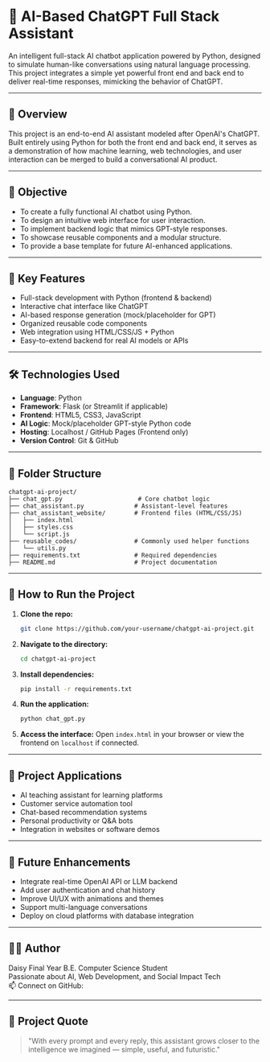 # 🤖 AI-Based ChatGPT Full Stack Assistant

An intelligent full-stack AI chatbot application powered by Python, designed to simulate human-like conversations using natural language processing. This project integrates a simple yet powerful front end and back end to deliver real-time responses, mimicking the behavior of ChatGPT.

---

## 🧠 Overview

This project is an end-to-end AI assistant modeled after OpenAI's ChatGPT. Built entirely using Python for both the front end and back end, it serves as a demonstration of how machine learning, web technologies, and user interaction can be merged to build a conversational AI product.

---

## 🎯 Objective

* To create a fully functional AI chatbot using Python.
* To design an intuitive web interface for user interaction.
* To implement backend logic that mimics GPT-style responses.
* To showcase reusable components and a modular structure.
* To provide a base template for future AI-enhanced applications.

---

## 🌟 Key Features

* Full-stack development with Python (frontend & backend)
* Interactive chat interface like ChatGPT
* AI-based response generation (mock/placeholder for GPT)
* Organized reusable code components
* Web integration using HTML/CSS/JS + Python
* Easy-to-extend backend for real AI models or APIs

---

## 🛠️ Technologies Used

* **Language**: Python  
* **Framework**: Flask (or Streamlit if applicable)  
* **Frontend**: HTML5, CSS3, JavaScript  
* **AI Logic**: Mock/placeholder GPT-style Python code  
* **Hosting**: Localhost / GitHub Pages (Frontend only)  
* **Version Control**: Git & GitHub

---

## 📁 Folder Structure

```
chatgpt-ai-project/
├── chat_gpt.py                     # Core chatbot logic
├── chat_assistant.py              # Assistant-level features
├── chat_assistant_website/        # Frontend files (HTML/CSS/JS)
│   ├── index.html
│   ├── styles.css
│   └── script.js
├── reusable_codes/                # Commonly used helper functions
│   └── utils.py
├── requirements.txt               # Required dependencies
├── README.md                      # Project documentation
```

---

## 📌 How to Run the Project

1. **Clone the repo:**
   ```bash
   git clone https://github.com/your-username/chatgpt-ai-project.git
   ```

2. **Navigate to the directory:**
   ```bash
   cd chatgpt-ai-project
   ```

3. **Install dependencies:**
   ```bash
   pip install -r requirements.txt
   ```

4. **Run the application:**
   ```bash
   python chat_gpt.py
   ```

5. **Access the interface:**
   Open `index.html` in your browser or view the frontend on `localhost` if connected.

---

## 💼 Project Applications

* AI teaching assistant for learning platforms  
* Customer service automation tool  
* Chat-based recommendation systems  
* Personal productivity or Q&A bots  
* Integration in websites or software demos  

---

## 🔮 Future Enhancements

* Integrate real-time OpenAI API or LLM backend  
* Add user authentication and chat history  
* Improve UI/UX with animations and themes  
* Support multi-language conversations  
* Deploy on cloud platforms with database integration  

---

## 👩‍💻 Author

Daisy
Final Year B.E. Computer Science Student  
Passionate about AI, Web Development, and Social Impact Tech  
📫 Connect on GitHub: 

---

## 💬 Project Quote

> "With every prompt and every reply, this assistant grows closer to the intelligence we imagined — simple, useful, and futuristic."


